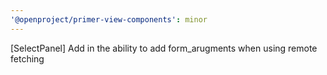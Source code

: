 ```yaml
---
'@openproject/primer-view-components': minor
---
```


[SelectPanel] Add in the ability to add form_arugments when using remote fetching
